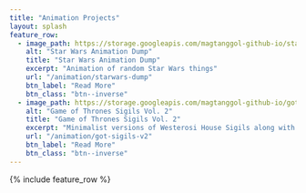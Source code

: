 ```yaml
---
title: "Animation Projects"
layout: splash
feature_row:
  - image_path: https://storage.googleapis.com/magtanggol-github-io/starwars/TieFighter.gif
    alt: "Star Wars Animation Dump"
    title: "Star Wars Animation Dump"
    excerpt: "Animation of random Star Wars things"
    url: "/animation/starwars-dump"
    btn_label: "Read More"
    btn_class: "btn--inverse"
  - image_path: https://storage.googleapis.com/magtanggol-github-io/got-v2/Stark.gif
    alt: "Game of Thrones Sigils Vol. 2"
    title: "Game of Thrones Sigils Vol. 2"
    excerpt: "Minimalist versions of Westerosi House Sigils along with simple motion graphics."
    url: "/animation/got-sigils-v2"
    btn_label: "Read More"
    btn_class: "btn--inverse"
---
```


{% include feature_row %}